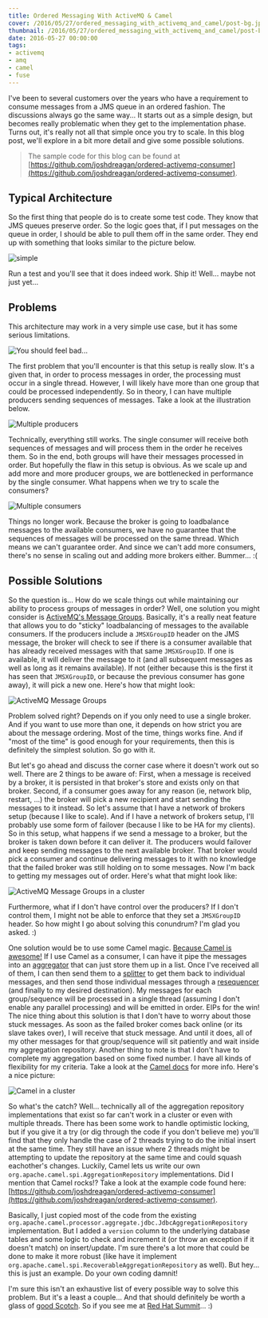 ```yaml
---
title: Ordered Messaging With ActiveMQ & Camel
cover: /2016/05/27/ordered_messaging_with_activemq_and_camel/post-bg.jpg
thumbnail: /2016/05/27/ordered_messaging_with_activemq_and_camel/post-bg.jpg
date: 2016-05-27 00:00:00
tags:
- activemq
- amq
- camel
- fuse
---
```


I've been to several customers over the years who have a requirement to consume messages from a JMS queue in an ordered fashion. The discussions always go the same way... It starts out as a simple design, but becomes really problematic when they get to the implementation phase. Turns out, it's really not all that simple once you try to scale. In this blog post, we'll explore in a bit more detail and give some possible solutions.
<!-- more -->

> The sample code for this blog can be found at [https://github.com/joshdreagan/ordered-activemq-consumer](https://github.com/joshdreagan/ordered-activemq-consumer).

## Typical Architecture

So the first thing that people do is to create some test code. They know that JMS queues preserve order. So the logic goes that, if I put messages on the queue in order, I should be able to pull them off in the same order. They end up with something that looks similar to the picture below.

![simple](simple.png)

Run a test and you'll see that it does indeed work. Ship it! Well... maybe not just yet...

## Problems

This architecture may work in a very simple use case, but it has some serious limitations.

![You should feel bad...](you_should_feel_bad.jpg)

The first problem that you'll encounter is that this setup is really slow. It's a given that, in order to process messages in order, the processing must occur in a single thread. However, I will likely have more than one group that could be processed independently. So in theory, I can have multiple producers sending sequences of messages. Take a look at the illustration below.

![Multiple producers](multiple_producer.png)

Technically, everything still works. The single consumer will receive both sequences of messages and will process them in the order he receives them. So in the end, both groups will have their messages processed in order. But hopefully the flaw in this setup is obvious. As we scale up and add more and more producer groups, we are bottlenecked in performance by the single consumer. What happens when we try to scale the consumers?

![Multiple consumers](multiple_consumer.png)

Things no longer work. Because the broker is going to loadbalance messages to the available consumers, we have no guarantee that the sequences of messages will be processed on the same thread. Which means we can't guarantee order. And since we can't add more consumers, there's no sense in scaling out and adding more brokers either. Bummer... :(

## Possible Solutions

So the question is... How do we scale things out while maintaining our ability to process groups of messages in order? Well, one solution you might consider is [ActiveMQ's Message Groups](http://activemq.apache.org/message-groups.html). Basically, it's a really neat feature that allows you to do "sticky" loadbalancing of messages to the available consumers. If the producers include a `JMSXGroupID` header on the JMS message, the broker will check to see if there is a consumer available that has already received messages with that same `JMSXGroupID`. If one is available, it will deliver the message to it (and all subsequent messages as well as long as it remains available). If not (either because this is the first it has seen that `JMSXGroupID`, or because the previous consumer has gone away), it will pick a new one. Here's how that might look:

![ActiveMQ Message Groups](message_groups.png)

Problem solved right? Depends on if you only need to use a single broker. And if you want to use more than one, it depends on how strict you are about the message ordering. Most of the time, things works fine. And if "most of the time" is good enough for your requirements, then this is definitely the simplest solution. So go with it.

But let's go ahead and discuss the corner case where it doesn't work out so well. There are 2 things to be aware of: First, when a message is received by a broker, it is persisted in that broker's store and exists only on that broker. Second, if a consumer goes away for any reason (ie, network blip, restart, ...) the broker will pick a new recipient and start sending the messages to it instead. So let's assume that I have a network of brokers setup (because I like to scale). And if I have a network of brokers setup, I'll probably use some form of failover (because I like to be HA for my clients). So in this setup, what happens if we send a message to a broker, but the broker is taken down before it can deliver it. The producers would failover and keep sending messages to the next available broker. That broker would pick a consumer and continue delivering messages to it with no knowledge that the failed broker was still holding on to some messages. Now I'm back to getting my messages out of order. Here's what that might look like:

![ActiveMQ Message Groups in a cluster](multiple_brokers__message_groups.png)

Furthermore, what if I don't have control over the producers? If I don't control them, I might not be able to enforce that they set a `JMSXGroupID` header. So how might I go about solving this conundrum? I'm glad you asked. :)

One solution would be to use some Camel magic. [Because Camel is awesome!](http://camel.apache.org/) If I use Camel as a consumer, I can have it pipe the messages into an [aggregator](http://camel.apache.org/aggregator2.html) that can just store them up in a list. Once I've received all of them, I can then send them to a [splitter](http://camel.apache.org/splitter.html) to get them back to individual messages, and then send those individual messages through a [resequencer](http://camel.apache.org/resequencer.html) (and finally to my desired destination). My messages for each group/sequence will be processed in a single thread (assuming I don't enable any parallel processing) and will be emitted in order. EIPs for the win! The nice thing about this solution is that I don't have to worry about those stuck messages. As soon as the failed broker comes back online (or its slave takes over), I will receive that stuck message. And until it does, all of my other messages for that group/sequence will sit patiently and wait inside my aggregation repository. Another thing to note is that I don't have to complete my aggregation based on some fixed number. I have all kinds of flexibility for my criteria. Take a look at the [Camel docs](http://camel.apache.org/aggregator2.html) for more info. Here's a nice picture:

![Camel in a cluster](multiple_brokers__camel.png)

So what's the catch? Well... technically all of the aggregation repository implementations that exist so far can't work in a cluster or even with multiple threads. There has been some work to handle optimistic locking, but if you give it a try (or dig through the code if you don't believe me) you'll find that they only handle the case of 2 threads trying to do the initial insert at the same time. They still have an issue where 2 threads might be attempting to update the repository at the same time and could squash eachother's changes. Luckily, Camel lets us write our own `org.apache.camel.spi.AggregationRepository` implementations. Did I mention that Camel rocks!? Take a look at the example code found here: [https://github.com/joshdreagan/ordered-activemq-consumer](https://github.com/joshdreagan/ordered-activemq-consumer).

Basically, I just copied most of the code from the existing `org.apache.camel.processor.aggregate.jdbc.JdbcAggregationRepository` implementation. But I added a `version` column to the underlying database tables and some logic to check and increment it (or throw an exception if it doesn't match) on insert/update. I'm sure there's a lot more that could be done to make it more robust (like have it implement `org.apache.camel.spi.RecoverableAggregationRepository` as well). But hey... this is just an example. Do your own coding damnit!

I'm sure this isn't an exhaustive list of every possible way to solve this problem. But it's a least a couple... And that should definitely be worth a glass of [good Scotch](https://www.masterofmalt.com/whiskies/lagavulin/lagavulin-16-year-old-whisky/). So if you see me at [Red Hat Summit](https://www.redhat.com/en/summit)... :)
